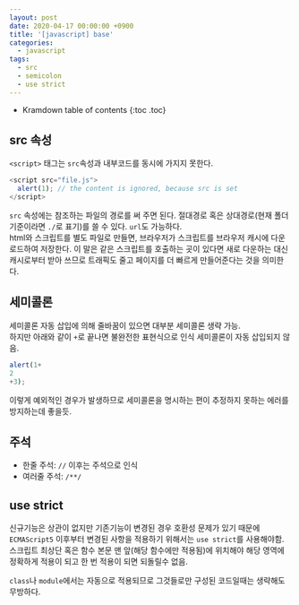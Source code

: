 ```yaml
---
layout: post
date: 2020-04-17 00:00:00 +0900
title: '[javascript] base'
categories:
  - javascript
tags:
  - src
  - semicolon
  - use strict
---
```


* Kramdown table of contents
{:toc .toc}

## src 속성

`<script>` 태그는 `src`속성과 내부코드를 동시에 가지지 못한다.

```js
<script src="file.js">
  alert(1); // the content is ignored, because src is set
</script>
```

`src` 속성에는 참조하는 파일의 경로를 써 주면 된다. 절대경로 혹은 상대경로(현재 폴더 기준이라면 `./`로 표기)를 쓸 수 있다. `url`도 가능하다.  
html와 스크립트를 별도 파일로 만들면, 브라우저가 스크립트를 브라우저 캐시에 다운로드하여 저장한다. 이 말은 같은 스크립트를 호출하는 곳이 있다면 새로 다운하는 대신 캐시로부터 받아 쓰므로 트래픽도 줄고 페이지를 더 빠르게 만들어준다는 것을 의미한다.   

## 세미콜론

세미콜론 자동 삽입에 의해 줄바꿈이 있으면 대부분 세미콜론 생략 가능.  
하지만 아래와 같이 `+`로 끝나면 불완전한 표현식으로 인식 세미콜론이 자동 삽입되지 않음.

```javascript
alert(1+
2
+3);
```

이렇게 예외적인 경우가 발생하므로 세미콜론을 명시하는 편이 추정하지 못하는 에러를 방지하는데 좋을듯.


## 주석

- 한줄 주석: `//` 이후는 주석으로 인식
- 여러줄 주석: `/**/`


## use strict

신규기능은 상관이 없지만 기존기능이 변경된 경우 호환성 문제가 있기 때문에  
`ECMAScript5` 이후부터 변경된 사항을 적용하기 위해서는 `use strict`를 사용해야함.  
스크립트 최상단 혹은 함수 본문 맨 앞(해당 함수에만 적용됨)에 위치해야 해당 영역에 정확하게 적용이 되고 한 번 적용이 되면 되돌릴수 없음.  

`class`나 `module`에서는 자동으로 적용되므로 그것들로만 구성된 코드일때는 생략해도 무방하다.  
